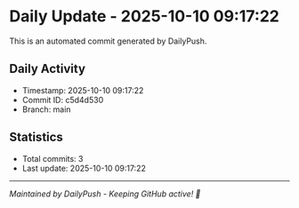 # Daily Update - 2025-10-10 09:17:22

This is an automated commit generated by DailyPush.

## Daily Activity
- Timestamp: 2025-10-10 09:17:22
- Commit ID: c5d4d530
- Branch: main

## Statistics
- Total commits: 3
- Last update: 2025-10-10 09:17:22

---
*Maintained by DailyPush - Keeping GitHub active! 🚀*

